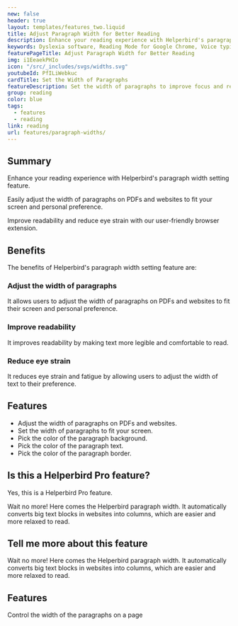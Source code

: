 ```yaml
---
new: false
header: true
layout: templates/features_two.liquid
title: Adjust Paragraph Width for Better Reading
description: Enhance your reading experience with Helperbird's paragraph width setting feature. Easily adjust the width of paragraphs on PDFs and websites to fit your screen and personal preference. Improve readability and reduce eye strain with our user-friendly browser extension.
keywords: Dyslexia software, Reading Mode for Google Chrome, Voice typing for Chrome, Text to speech for Chrome, text reader, Immersive Reader, dyslexia fonts, accessibility software, dyslexia software, Helperbird for Edge, Helperbird for Firefox, Helperbird for Chrome, Opendyslexic for Chrome, OpenDyslexic
featurePageTitle: Adjust Paragraph Width for Better Reading
img: i1EeaekPHIo
icon: "/src/_includes/svgs/widths.svg"
youtubeId: PfILiWebkuc
cardTitle: Set the Width of Paragraphs
featureDescription: Set the width of paragraphs to improve focus and readability. Customize the width to match your preferences and reduce eye strain while reading websites and PDFs with Helperbird's user-friendly browser extension.
group: reading
color: blue
tags: 
  - features
  - reading
link: reading
url: features/paragraph-widths/
---
```


## Summary
Enhance your reading experience with Helperbird's paragraph width setting feature. 

Easily adjust the width of paragraphs on PDFs and websites to fit your screen and personal preference. 

Improve readability and reduce eye strain with our user-friendly browser extension.

## Benefits

The benefits of Helperbird's paragraph width setting feature are:

### Adjust the width of paragraphs
It allows users to adjust the width of paragraphs on PDFs and websites to fit their screen and personal preference.

### Improve readability
It improves readability by making text more legible and comfortable to read.

### Reduce eye strain
It reduces eye strain and fatigue by allowing users to adjust the width of text to their preference.

## Features
- Adjust the width of paragraphs on PDFs and websites.
- Set the width of paragraphs to fit your screen.
- Pick the color of the paragraph background.
- Pick the color of the paragraph text.
- Pick the color of the paragraph border.

## Is this a Helperbird Pro feature?
Yes, this is a Helperbird Pro feature.










Wait no more! Here comes the Helperbird paragraph width. It automatically converts big text blocks in websites into columns, which are easier and more relaxed to read.  


## Tell me more about this feature

Wait no more! Here comes the Helperbird paragraph width. It automatically converts big text blocks in websites into columns, which are easier and more relaxed to read.







## Features


       
Control the width of the paragraphs on a page
      

































